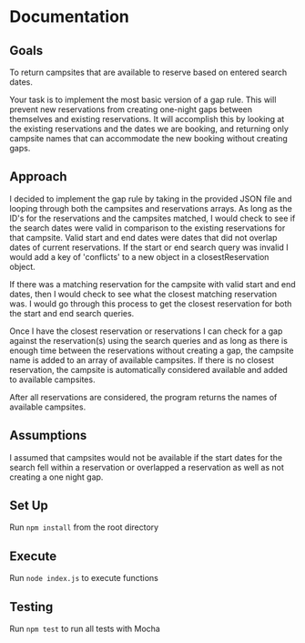 # Documentation 

## Goals

To return campsites that are available to reserve based on entered search dates.

Your task is to implement the most basic version of a gap rule. This will prevent new reservations from creating one-night gaps between themselves and existing reservations. It will accomplish this by looking at the existing reservations and the dates we are booking, and returning only campsite names that can accommodate the new booking without creating gaps.

## Approach

I decided to implement the gap rule by taking in the provided JSON file and looping through both the campsites and reservations arrays. As long as the ID's for the reservations and the campsites matched, I would check to see if the search dates were valid in comparison to the existing reservations for that campsite. Valid start and end dates were dates that did not overlap dates of current reservations. If the start or end search query was invalid I would add a key of 'conflicts' to a new object in a closestReservation object.

If there was a matching reservation for the campsite with valid start and end dates, then I would check to see what the closest matching reservation was.  I would go through this process to get the closest reservation for both the start and end search queries. 

Once I have the closest reservation or reservations I can check for a gap against the reservation(s) using the search queries and as long as there is enough time between the reservations without creating a gap, the campsite name is added to an array of available campsites. If there is no closest reservation, the campsite is automatically considered available and added to available campsites. 

After all reservations are considered, the program returns the names of available campsites.

## Assumptions

I assumed that campsites would not be available if the start dates for the search fell within a reservation or overlapped a reservation as well as not creating a one night gap.

## Set Up

Run `npm install` from the root directory

## Execute

Run `node index.js` to execute functions

## Testing

Run `npm test` to run all tests with Mocha
